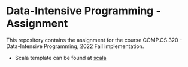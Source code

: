 # Data-Intensive Programming - Assignment

This repository contains the assignment for the course COMP.CS.320 - Data-Intensive Programming, 2022 Fall implementation.

- Scala template can be found at [scala](scala)
